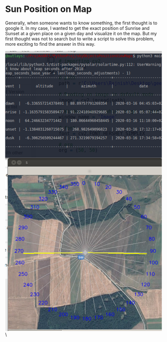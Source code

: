 # Sun Position on Map

Generally, when someone wants to know something, the first thought is to google it. In my case, I wanted to get the exact position of Sunrise and Sunset at a given place on a given day and visualize it on the map. But my first thought was not to search but to write a script to solve this problem, more exciting to find the answer in this way. 

![gi](Screenshot_2020-03-16_02-56-36.png)\
